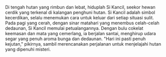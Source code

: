 Di tengah hutan yang rimbun dan lebat, hiduplah Si Kancil, seekor hewan cerdik yang terkenal di kalangan penghuni hutan. Si Kancil adalah simbol kecerdikan, selalu menemukan cara untuk keluar dari setiap situasi sulit. Pada pagi yang cerah, dengan sinar matahari yang menembus celah-celah dedaunan, Si Kancil memulai petualangannya. Dengan bulu cokelat keemasan dan mata yang cemerlang, ia berjalan santai, menghirup udara segar yang penuh aroma bunga dan dedaunan. "Hari ini pasti penuh kejutan," pikirnya, sambil merencanakan perjalanan untuk menjelajahi hutan yang dipenuhi misteri.
